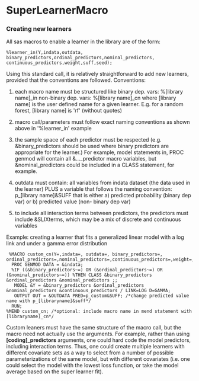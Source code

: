 # SuperLearnerMacro

### Creating new learners
All sas macros to enable a learner in the library are of the form:

    %learner_in(Y,indata,outdata, binary_predictors,ordinal_predictors,nominal_predictors,
    continuous_predictors,weight,suff,seed);

 Using this standard call, it is relatively straightforward to add new learners, provided that the conventions are followed.
Conventions:

1. each macro name must be structured like binary dep. vars:     %[library name]\_in  non-binary dep. vars: %[library name]\_cn where [library name] is the user defined name for a given learner. E.g. for a  random forest, [library name] is 'rf' (without quotes)

2. macro call/parameters must follow exact naming conventions as shown above in '%learner_in' example

3. the sample space of each predictor must be respected (e.g. &binary\_predictors should be used where binary predictors are appropriate for the learner.) For example,  model statements in, PROC genmod will contain all &..._predictor macro variables, but  &nominal\_predictors could be included in a CLASS statement, for example.

4. outdata must contain: all variables from indata dataset (the data used in the learner) PLUS a variable that follows the naming convention: p_[library name]&SUFF that is either a) predicted probability (binary dep var) or b) predicted value (non- binary dep var)

5. to include all interaction terms between predictors, the predictors must include  &SLIXterms, which may be a mix of discrete and continuous variables

Example: creating a learner that fits a generalized linear model with a log link and under a gamma error distribution

     %MACRO custom_cn(Y=,indata=, outdata=, binary_predictors=, ordinal_predictors=,nominal_predictors=,continuous_predictors=,weight=,suff=,seed=);  
      PROC GENMOD DATA = &indata;
      %IF ((&binary_predictors~=) OR (&ordinal_predictors~=) OR (&nominal_predictors~=)) %THEN CLASS &binary_predictors &ordinal_predictors &nominal_predictors ;;
       MODEL &Y = &binary_predictors &ordinal_predictors &nominal_predictors &continuous_predictors / LINK=LOG D=GAMMA;
       OUTPUT OUT = &OUTDATA PRED=p_custom&SUFF; /*change predicted value name with p_[libraryname]&suff*/
      RUN;
    %MEND custom_cn; /*optional: include macro name in mend statement with [libraryname]_cn*/

Custom leaners must have the same structure of the macro call, but the macro need not actually use the arguments. For example, rather than using **[coding]_predictors** arguments, one could hard code the model predictors, including interaction terms. Thus, one could create multiple learners with different covariate sets as a way to select from a number of possible parameterizations of the same model, but with different covariates (i.e. one could select the model with the lowest loss function, or take the model average based on the super learner fit).

